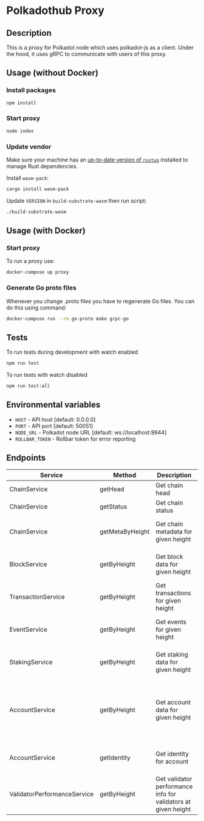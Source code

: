 # Polkadothub Proxy

## Description
This is a proxy for Polkadot node which uses polkadot-js as a client. Under the hood, it uses gRPC to communicate with users of this proxy.


## Usage (without Docker)

### Install packages

```bash
npm install
```

### Start proxy
```bash
node index
```

### Update vendor

Make sure your machine has an
[up-to-date version of `rustup`](https://www.rust-lang.org/tools/install) installed to manage Rust dependencies.

Install `wasm-pack`:

```bash
cargo install wasm-pack
```

Update `VERSION` in `build-substrate-wasm` then run script:

```bash
./build-substrate-wasm
```

## Usage (with Docker)

### Start proxy
To run a proxy use:
```bash
docker-compose up proxy
```

### Generate Go proto files
Whenever you change .proto files you have to regenerate Go files. You can do this using command:
```bash
docker-compose run --rm go-proto make grpc-go
```

## Tests
To run tests during development with watch enabled
```bash
npm run test
```

To run tests with watch disabled
```bash
npm run test:all
```

## Environmental variables
- `HOST` - API host [default: 0.0.0.0]
- `PORT` - API port [default: 50051]
- `NODE_URL` - Polkadot node URL [default: ws://localhost:9944]
- `ROLLBAR_TOKEN` - Rollbar token for error reporting

## Endpoints
| Service                     | Method          | Description                                                   | Params                                                                  |
|-----------------------------|-----------------|---------------------------------------------------------------|-------------------------------------------------------------------------|
| ChainService                | getHead         | Get chain head                                                |                                                                         |
| ChainService                | getStatus       | Get chain status                                              |                                                                         |
| ChainService                | getMetaByHeight | Get chain metadata for given height                           | *height* - block height [required]                                      |
| BlockService                | getByHeight     | Get block data for given height                               | *height*  - block height [required]                                     |
| TransactionService          | getByHeight     | Get transactions for given height                             | *height*  - block height [required]                                     |
| EventService                | getByHeight     | Get events for given height                                   | *height*  - block height [required]                                     |
| StakingService              | getByHeight     | Get staking data for given height                             | *height*  - block height [required]                                     |
| AccountService              | getByHeight     | Get account data for given height                             | *height* - block height [required] *address* - stash account [required] |
| AccountService              | getIdentity     | Get identity for account                                      | *address* - stash account [required]                                    |
| ValidatorPerformanceService | getByHeight     | Get validator performance info for validators at given height | *height*  - block height [required]                                     |
